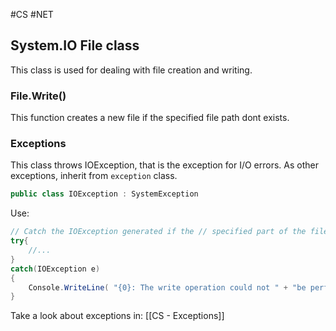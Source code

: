 #CS #NET 

## System.IO File class

This class is used for dealing with file creation and writing. 


### File.Write() 

This function creates a new file if the specified file path dont exists. 


### Exceptions

This class throws IOException, that is the exception for I/O errors. As other exceptions, inherit from `exception` class. 

```CS
public class IOException : SystemException
```


Use: 

```cs
// Catch the IOException generated if the // specified part of the file is locked. 
try{
	//...
}
catch(IOException e) 
{ 
	Console.WriteLine( "{0}: The write operation could not " + "be performed because the specified " + "part of the file is locked.", e.GetType().Name); 
}
``` 

Take a look about exceptions in:  [[CS - Exceptions]]